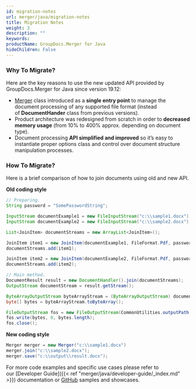 ```yaml
---
id: migration-notes
url: merger/java/migration-notes
title: Migration Notes
weight: 3
description: ""
keywords: 
productName: GroupDocs.Merger for Java
hideChildren: False
---
```

### Why To Migrate?  
Here are the key reasons to use the new updated API provided by GroupDocs.Merger for Java since version 19.12:
*   [Merger](https://apireference.groupdocs.com/merger/java/com.groupdocs.merger/Merger) class introduced as a **single entry point** to manage the document processing of any supported file format (instead of **DocumentHander** class from previous versions).     
*   Product architecture was redesigned from scratch in order to **decreased memory usage** (from 10% to 400% approx. depending on document type).    
*   Document processing **API simplified and improved** so it’s easy to instantiate proper options class and control over document structure manipulation processes.    

### How To Migrate?
Here is a brief comparison of how to join documents using old and new API.  

**Old coding style**

```java
// Preparing.
String password = "SomePasswordString";

InputStream documentExample1 = new FileInputStream("c:\\sample1.docx");
InputStream documentExample2 = new FileInputStream("c:\\sample2.docx");

List<JoinItem> documentStreams = new ArrayList<JoinItem>();

JoinItem item1 = new JoinItem(documentExample1, FileFormat.Pdf, password);
documentStreams.add(item1);

JoinItem item2 = new JoinItem(documentExample2, FileFormat.Pdf, password);
documentStreams.add(item2);

// Main method.
DocumentResult result = new DocumentHandler().join(documentStreams);
OutputStream documentStream = result.getStream();

ByteArrayOutputStream byteArrayStream = (ByteArrayOutputStream) documentStream;
byte[] bytes = byteArrayStream.toByteArray();

FileOutputStream fos = new FileOutputStream(CommonUtilities.outputPath + fileName);
fos.write(bytes, 0, bytes.length);
fos.close();
```

**New coding style**

```java
Merger merger = new Merger("c:\\sample1.docx")
merger.join("c:\\sample2.docx");
merger.save("c:\\output\\result.docx");
```

For more code examples and specific use cases please refer to our [Developer Guide]({{< ref "merger/java/developer-guide/_index.md" >}}) documentation or [GitHub](https://github.com/groupdocs-merger/GroupDocs.Merger-for-Java) samples and showcases.
